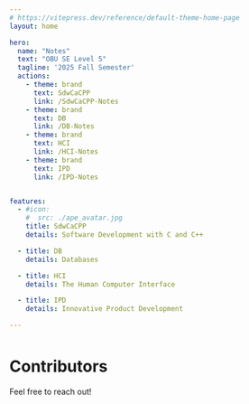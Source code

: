 ```yaml
---
# https://vitepress.dev/reference/default-theme-home-page
layout: home

hero:
  name: "Notes"
  text: "OBU SE Level 5"
  tagline: '2025 Fall Semester'
  actions:
    - theme: brand
      text: SdwCaCPP
      link: /SdwCaCPP-Notes
    - theme: brand
      text: DB
      link: /DB-Notes
    - theme: brand
      text: HCI
      link: /HCI-Notes
    - theme: brand
      text: IPD
      link: /IPD-Notes


features:
  - #icon: 
    #  src: ./ape_avatar.jpg
    title: SdwCaCPP
    details: Software Development with C and C++

  - title: DB
    details: Databases

  - title: HCI
    details: The Human Computer Interface

  - title: IPD
    details: Innovative Product Development

---
```



<script setup>
import { VPTeamMembers } from 'vitepress/theme'

const members = [
  {
    avatar: 'https://github.com/thedignityofcoffee.png',
    name: 'thedignityofcoffee',
    title: 'Author',
    links: [
      { icon: 'github', link: 'https://github.com/thedignityofcoffee' },
    ]
  },
  {
    avatar: 'https://github.com/A-n-k-a.png',
    name: 'Anka',
    title: 'Contributor & Tech Support',
    links: [
      { icon: 'github', link: 'https://github.com/A-n-k-a' }
    ]
  }
]
</script>

<div style="margin-top: 3rem;"></div>

<div class="team-section">

<h1>Contributors</h1>

Feel free to reach out!

<VPTeamMembers size="small" :members="members" />

</div>
